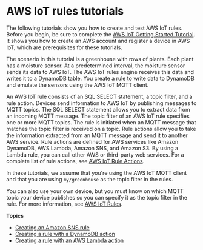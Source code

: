 # AWS IoT rules tutorials<a name="iot-rules-tutorial"></a>

The following tutorials show you how to create and test AWS IoT rules\. Before you begin, be sure to complete the [AWS IoT Getting Started Tutorial](iot-gs.md)\. It shows you how to create an AWS account and register a device in AWS IoT, which are prerequisites for these tutorials\.

The scenario in this tutorial is a greenhouse with rows of plants\. Each plant has a moisture sensor\. At a predetermined interval, the moisture sensor sends its data to AWS IoT\. The AWS IoT rules engine receives this data and writes it to a DynamoDB table\. You create a rule to write data to DynamoDB and emulate the sensors using the AWS IoT MQTT client\.

An AWS IoT rule consists of an SQL SELECT statement, a topic filter, and a rule action\. Devices send information to AWS IoT by publishing messages to MQTT topics\. The SQL SELECT statement allows you to extract data from an incoming MQTT message\. The topic filter of an AWS IoT rule specifies one or more MQTT topics\. The rule is initiated when an MQTT message that matches the topic filter is received on a topic\. Rule actions allow you to take the information extracted from an MQTT message and send it to another AWS service\. Rule actions are defined for AWS services like Amazon DynamoDB, AWS Lambda, Amazon SNS, and Amazon S3\. By using a Lambda rule, you can call other AWS or third\-party web services\. For a complete list of rule actions, see [AWS IoT Rule Actions](iot-rule-actions.md)\.

In these tutorials, we assume that you're using the AWS IoT MQTT client and that you are using `my/greenhouse` as the topic filter in the rules\.

You can also use your own device, but you must know on which MQTT topic your device publishes so you can specify it as the topic filter in the rule\. For more information, see [AWS IoT Rules](iot-rules.md)\.

**Topics**
+ [Creating an Amazon SNS rule](iot-sns-rule.md)
+ [Creating a rule with a DynamoDB action](iot-ddb-rule.md)
+ [Creating a rule with an AWS Lambda action](iot-lambda-rule.md)